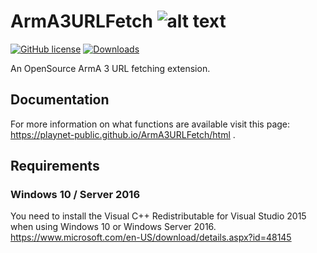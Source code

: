 # ArmA3URLFetch ![alt text](https://img2.picload.org/image/dgdiaori/a3uf_transparent_icon_x64.png)
[![GitHub license](https://img.shields.io/github/license/playnet-public/ArmA3URLFetch.svg)](https://github.com/playnet-public/ArmA3URLFetch/blob/master/LICENSE)
[![Downloads](https://img.shields.io/github/downloads/playnet-public/ArmA3URLFetch/total.svg)](https://github.com/playnet-public/ArmA3URLFetch/releases)

An OpenSource ArmA 3 URL fetching extension.

## Documentation
For more information on what functions are available visit this page: https://playnet-public.github.io/ArmA3URLFetch/html .

## Requirements

### Windows 10 / Server 2016

You need to install the Visual C++ Redistributable for Visual Studio 2015 when using Windows 10 or Windows Server 2016. 
https://www.microsoft.com/en-US/download/details.aspx?id=48145

